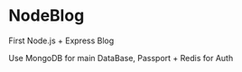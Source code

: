 <h1>NodeBlog</h1>
<p>First Node.js + Express Blog</p>
<p>Use MongoDB for main DataBase, Passport + Redis for Auth </p>